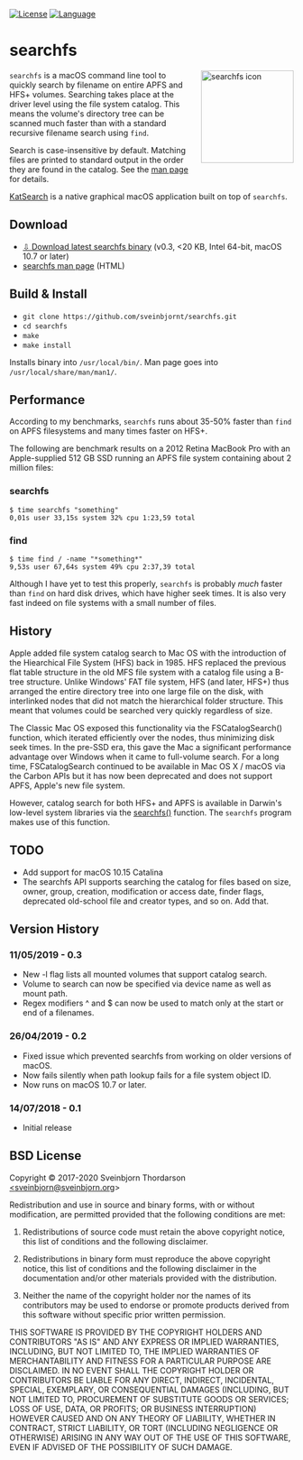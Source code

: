[![License](https://img.shields.io/badge/License-BSD%203--Clause-blue.svg)](https://opensource.org/licenses/BSD-3-Clause)
[![Language](https://img.shields.io/badge/language-objective--c-lightgrey)]()

# searchfs

<img src="searchfs.png" width="164" height="164" alt="searchfs icon" style="float: right; margin-left: 20px; margin-bottom: 20px;" align="right">

`searchfs` is a macOS command line tool to quickly search by filename on entire APFS and HFS+ volumes. Searching takes place at the driver level using the file system catalog. This means the volume's directory tree can be scanned much faster than with a standard recursive filename search using `find`.

Search is case-insensitive by default. Matching files are printed to standard output in the order they are found in the catalog. See the [man page](https://sveinbjorn.org/files/manpages/searchfs.1.html) for details.

[KatSearch](https://github.com/sveinbjornt/KatSearch) is a native graphical macOS application built on top of `searchfs`.

## Download

* [⇩ Download latest searchfs binary](https://sveinbjorn.org/files/software/searchfs.zip) (v0.3, <20 KB, Intel 64-bit, macOS 10.7 or later)
* [searchfs man page](https://sveinbjorn.org/files/manpages/searchfs.1.html) (HTML)

## Build & Install

* `git clone https://github.com/sveinbjornt/searchfs.git`
* `cd searchfs`
* `make`
* `make install`

Installs binary into `/usr/local/bin/`. Man page goes into `/usr/local/share/man/man1/`.

## Performance

According to my benchmarks, `searchfs` runs about 35-50% faster than `find` on APFS filesystems and many times faster on HFS+.

The following are benchmark results on a 2012 Retina MacBook Pro with an Apple-supplied 512 GB SSD running an APFS file system containing about 2 million files:

### searchfs
```shell
$ time searchfs "something"
0,01s user 33,15s system 32% cpu 1:23,59 total
```
### find
```shell
$ time find / -name "*something*"
9,53s user 67,64s system 49% cpu 2:37,39 total
```

Although I have yet to test this properly, `searchfs` is probably *much* faster than `find` on hard disk drives, which have higher seek times. It is also very fast indeed on file systems with a small number of files.

## History

Apple added file system catalog search to Mac OS with the introduction of the Hiearchical File System (HFS) back in 1985. HFS replaced the previous flat table structure in the old MFS file system with a catalog file using a B-tree structure. Unlike Windows' FAT file system, HFS (and later, HFS+) thus arranged the entire directory tree into one large file on the disk, with interlinked nodes that did not match the hierarchical folder structure. This meant that volumes could be searched very quickly regardless of size.

The Classic Mac OS exposed this functionality via the FSCatalogSearch() function, which iterated efficiently over the nodes, thus minimizing disk seek times. In the pre-SSD era, this gave the Mac a significant performance advantage over Windows when it came to full-volume search. For a long time, FSCatalogSearch continued to be available in Mac OS X / macOS via the Carbon APIs but it has now been deprecated and does not support APFS, Apple's new file system.

However, catalog search for both HFS+ and APFS is available in Darwin's low-level system libraries via the [searchfs()](https://www.unix.com/man-page/osx/2/searchfs/) function. The `searchfs` program makes use of this function.

## TODO

* Add support for macOS 10.15 Catalina
* The searchfs API supports searching the catalog for files based on size, owner, group, creation, modification or access date, finder flags, deprecated old-school file and creator types, and so on. Add that.

## Version History

### 11/05/2019 - **0.3**

* New -l flag lists all mounted volumes that support catalog search.
* Volume to search can now be specified via device name as well as mount path.
* Regex modifiers ^ and $ can now be used to match only at the start or end of a filenames.

### 26/04/2019 - **0.2**

* Fixed issue which prevented searchfs from working on older versions of macOS.
* Now fails silently when path lookup fails for a file system object ID.
* Now runs on macOS 10.7 or later.

### 14/07/2018 - **0.1**

* Initial release

## BSD License

Copyright © 2017-2020 Sveinbjorn Thordarson <a href="mailto:sveinbjorn@sveinbjorn.org">&lt;sveinbjorn@sveinbjorn.org&gt;</a>

Redistribution and use in source and binary forms, with or without modification, are permitted provided that the following conditions are met:

1. Redistributions of source code must retain the above copyright notice, this list of conditions and the following disclaimer.

2. Redistributions in binary form must reproduce the above copyright notice, this list of conditions and the following disclaimer in the documentation and/or other materials provided with the distribution.

3. Neither the name of the copyright holder nor the names of its contributors may be used to endorse or promote products derived from this software without specific prior written permission.

THIS SOFTWARE IS PROVIDED BY THE COPYRIGHT HOLDERS AND CONTRIBUTORS "AS IS" AND ANY EXPRESS OR IMPLIED WARRANTIES, INCLUDING, BUT NOT LIMITED TO, THE IMPLIED WARRANTIES OF MERCHANTABILITY AND FITNESS FOR A PARTICULAR PURPOSE ARE DISCLAIMED. IN NO EVENT SHALL THE COPYRIGHT HOLDER OR CONTRIBUTORS BE LIABLE FOR ANY DIRECT, INDIRECT, INCIDENTAL, SPECIAL, EXEMPLARY, OR CONSEQUENTIAL DAMAGES (INCLUDING, BUT NOT LIMITED TO, PROCUREMENT OF SUBSTITUTE GOODS OR SERVICES; LOSS OF USE, DATA, OR PROFITS; OR BUSINESS INTERRUPTION) HOWEVER CAUSED AND ON ANY THEORY OF LIABILITY, WHETHER IN CONTRACT, STRICT LIABILITY, OR TORT (INCLUDING NEGLIGENCE OR OTHERWISE) ARISING IN ANY WAY OUT OF THE USE OF THIS SOFTWARE, EVEN IF ADVISED OF THE POSSIBILITY OF SUCH DAMAGE.
